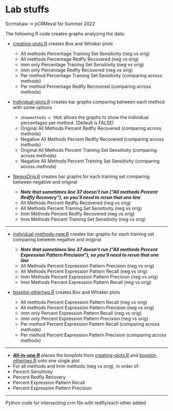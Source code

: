 # Lab stuffs
Scrmshaw -> pCRMeval for Summer 2022 

The following R code creates graphs analyzing the data:

* [creating-plots.R](https://github.com/luliu7/lab-stuffs/blob/main/creating-plots.R) creates Box and Whisker plots
  * All methods Percentage Training Set Sensitivity (neg vs orig)
  * All methods Percentage Redfly Recovered (neg vs orig)
  * imm only Percentage Training Set Sensitivity (neg vs orig)
  * imm only Percentage Redfly Recovered (neg vs orig)
  * Per method Percentage Training Set Sensitivity (comparing across methods)
  * Per method Percentage Redfly Recovered (comparing across methods)
  
* [Individual-plots.R](https://github.com/luliu7/lab-stuffs/blob/main/Individual-plots.R) creates bar graphs comparing between each method with some options
  * ```showmethods = TRUE``` allows the graphs to show the individual percentages per method. (Default is FALSE)
  * Original All Methods Percent Redfly Recovered (comparing across methods)
  * Negative All Methods Percent Redfly Recovered (comparing across methods)
  * Original All Methods Percent Training Set Sensitivity (comparing across methods)
  * Negative All Methods Percent Training Set Sensitivity (comparing across methods)
  
* [NegvsOrig.R](https://github.com/luliu7/lab-stuffs/blob/main/NegvsOrig.R) creates bar graphs for each training set comparing between negative and original
  * **_Note that sometimes line 37 doesn't run ("All methods Percent Redfly Recovery"), so you'll need to rerun that one line_**
  * All Methods Percent Redfly Recovered (neg vs orig)
  * All Methods Percent Training Set Sensitivity (neg vs orig)
  * Imm Methods Percent Redfly Recovered (neg vs orig)
  * Imm Methods Percent Training Set Sensitivity (neg vs orig)
____________________________
* [individual-methods-new.R](https://github.com/luliu7/lab-stuffs/blob/main/individual-methods-new.R) creates bar graphs for each training set comparing between negative and original
  * **_Note that sometimes line 37 doesn't run ("All methods Percent Expression Pattern Precision"), so you'll need to rerun that one line_**
  * All Methods Percent Expression Pattern Precision (neg vs orig)
  * All Methods Percent Expression Pattern Recall (neg vs orig)
  * Imm Methods Percent Expression Pattern Precision (neg vs orig)
  * Imm Methods Percent Expression Pattern Recall (neg vs orig)
  
* [boxplot-othertwo.R](https://github.com/luliu7/lab-stuffs/blob/main/boxplot-othertwo.R) creates Box and Whisker plots
  * All methods Percent Expression Pattern Recall (neg vs orig)
  * All methods Percent Expression Pattern Precision (neg vs orig)
  * imm only Percent Expression Pattern Recall (neg vs orig)
  * imm only Percent Expression Pattern Precision (neg vs orig)
  * Per method Percent Expression Pattern Recall (comparing across methods)
  * Per method Percent Expression Pattern Precision (comparing across methods)
  
________________________________
* **[All-in-one.R](https://github.com/luliu7/lab-stuffs/blob/main/boxplot-othertwo.R)** places the boxplots from [creating-plots.R](https://github.com/luliu7/lab-stuffs/blob/main/creating-plots.R) and [boxplot-othertwo.R](https://github.com/luliu7/lab-stuffs/blob/main/boxplot-othertwo.R) onto one single plot
 * For all methods and Imm methods (neg vs orig), in order of:
  * Percent Sensitivity
  * Percent Redfly Recovery
  * Percent Expression Pattern Recall
  * Percent Expression Pattern Precision





______________________________
Python code for intersecting crm file with redfly/each other added
